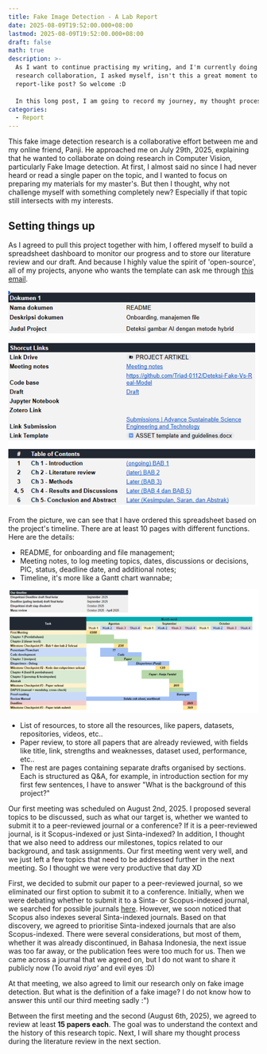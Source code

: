 ```yaml
---
title: Fake Image Detection - A Lab Report
date: 2025-08-09T19:52:00.000+08:00
lastmod: 2025-08-09T19:52:00.000+08:00
draft: false
math: true
description: >-
  As I want to continue practising my writing, and I'm currently doing a
  research collaboration, I asked myself, isn't this a great moment to write a
  report-like post? So welcome :D 

  In this long post, I am going to record my journey, my thought process, and my ups and downs while doing this project. I hope that those who read this post could gain some insights if they wanted to research this very same topic. 
categories:
  - Report
---
```

This fake image detection research is a collaborative effort between me and my online friend, Panji. He approached me on July 29th, 2025, explaining that he wanted to collaborate on doing research in Computer Vision, particularly Fake Image detection. At first, I almost said no since I had never heard or read a single paper on the topic, and I wanted to focus on preparing my materials for my master's. But then I thought, why not challenge myself with something completely new? Especially if that topic still intersects with my interests.

## Setting things up

As I agreed to pull this project together with him, I offered myself to build a spreadsheet dashboard to monitor our progress and to store our literature review and our draft. And because I highly value the spirit of 'open-source', all of my projects, anyone who wants the template can ask me through [this email](mailto:khalilullah.alfaath21@gmail.com?subject=Asking%20for%20the%20research%20project%20dashboard%20template&body=Hi%2C%20I%20am%20from%20your%20blog%20asking%20for%20the%20research%20dashboard%20template.%20Thank%20you). 

![a picture that shows the dashboard, it consists of Shortcut Links and Table of Contents](screenshot-2025-08-10-231113.png "This is the project dashboard")

From the picture, we can see that I have ordered this spreadsheet based on the project's timeline. There are at least 10 pages with different functions. Here are the details:

* README, for onboarding and file management;
* Meeting notes, to log meeting topics, dates, discussions or decisions, PIC, status, deadline date, and additional notes;
* Timeline, it's more like a Gantt chart wannabe;

![An image that shows the example of how the timeline being showed, similar to Gantt Chart](screenshot-2025-08-10-231820.png "Timeline example")

* List of resources, to store all the resources, like papers, datasets, repositories, videos, etc..
* Paper review, to store all papers that are already reviewed, with fields like title, link, strengths and weaknesses, dataset used, performance, etc..
* The rest are pages containing separate drafts organised by sections. Each is structured as Q&A, for example, in introduction section for my first few sentences, I have to answer "What is the background of this project?"

Our first meeting was scheduled on August 2nd, 2025. I proposed several topics to be discussed, such as what our target is, whether we wanted to submit it to a peer-reviewed journal or a conference? If it is a peer-reviewed journal, is it Scopus-indexed or just Sinta-indexed? In addition, I thought that we also need to address our milestones, topics related to our background, and task assignments. Our first meeting went very well, and we just left a few topics that need to be addressed further in the next meeting. So I thought we were very productive that day XD

First, we decided to submit our paper to a peer-reviewed journal, so we eliminated our first option to submit it to a conference. Initially, when we were debating whether to submit it to a Sinta- or Scopus-indexed journal, we searched for possible journals [here](https://sinta.kemendikbudristek.com/). However, we soon noticed that Scopus also indexes several Sinta-indexed journals. Based on that discovery, we agreed to prioritise Sinta-indexed journals that are also Scopus-indexed. There were several considerations, but most of them, whether it was already discontinued, in Bahasa Indonesia, the next issue was too far away, or the publication fees were too much for us. Then we came across a journal that we agreed on, but I do not want to share it publicly now (To avoid *riya'* and evil eyes :D)

At that meeting, we also agreed to limit our research only on fake image detection. But what is the definition of a fake image? I do not know how to answer this until our third meeting sadly :")

Between the first meeting and the second (August 6th, 2025), we agreed to review at least **15 papers each**. The goal was to understand the context and the history of this research topic. Next, I will share my thought process during the literature review in the next section.
